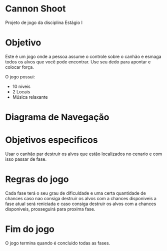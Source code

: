 # Cannon Shoot

Projeto de jogo da disciplina Estágio I

# Objetivo

Este é um jogo onde a pessoa assume o controle sobre o canhão e esmaga 
todos os alvos que você pode encontrar.
Use seu dedo para apontar e colocar força.

O jogo possui:
* 10 níveis
* 2 Locais
* Música relaxante

# Diagrama de Navegação











# Objetivos especificos 

Usar o canhão par destruir os alvos que estão 
localizados no cenario e com isso passar de fase.

# Regras do jogo 

Cada fase terá o seu grau de dificuldade e uma certa quantidade de chances 
caso nao consiga destruir os alvos com a chances disponiveis a fase atual 
será reniciada e caso consiga destruir os alvos com a chances disponiveis,
prosseguirá para proxima fase.

# Fim do jogo

O jogo termina quando é concluido todas as fases.


